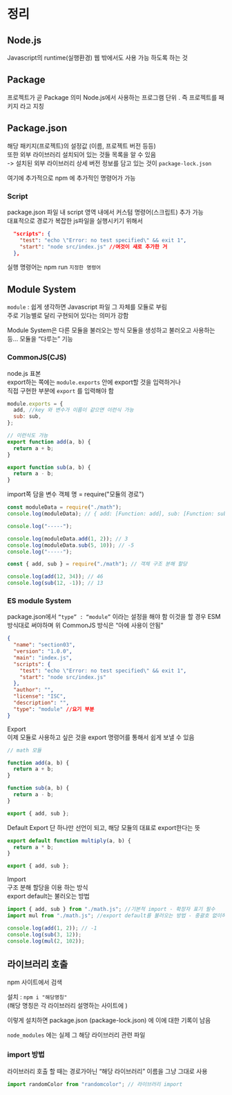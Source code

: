 # 정리

## Node.js

Javascript의 runtime(실행환경)
웹 밖에서도 사용 가능 하도록 하는 것

## Package

프로젝트가 곧 Package 의미
Node.js에서 사용하는 프로그램 단위 . 즉 프로젝트를 패키지 라고 지칭

## Package.json

해당 패키지(프로젝트)의 설정값 (이름, 프로젝트 버전 등등)  
또한 외부 라이브러리 설치되어 있는 것들 목록을 알 수 있음  
-> 설치된 외부 라이브러리 상세 버전 정보를 담고 있는 것이 `package-lock.json`

여기에 추가적으로 npm 에 추가적인 명령어가 가능

### Script

package.json 파일 내 script 영역 내에서 커스텀 명령어(스크립트) 추가 가능  
대표적으로 경로가 복잡한 js파일을 실행시키기 위해서

```json
  "scripts": {
    "test": "echo \"Error: no test specified\" && exit 1",
    "start": "node src/index.js" //여것이 새로 추가한 거
  },
```

실행 명령어는 npm run `지정한 명령어`

## Module System

`module` : 쉽게 생각하면 Javascript 파일 그 자체를 모듈로 부림  
주로 기능별로 달리 구현되어 있다는 의미가 강함

Module System은 다른 모듈을 불러오는 방식
모듈을 생성하고 불러오고 사용하는 등… 모듈을 “다루는” 기능

### CommonJS(CJS)

node.js 표본  
export하는 쪽에는 `module.exports` 안에 export할 것을 입력하거나  
직접 구현한 부분에 `export` 를 입력해야 함

```js
module.exports = {
  add, //key 와 변수가 이름이 같으면 이런식 가능
  sub: sub,
};

// 이런식도 가능
export function add(a, b) {
  return a + b;
}

export function sub(a, b) {
  return a - b;
}
```

import쪽
담을 변수 객체 명 = require("모듈의 경로")

```js
const moduleData = require("./math");
console.log(moduleData); // { add: [Function: add], sub: [Function: sub] }

console.log("-----");

console.log(moduleData.add(1, 2)); // 3
console.log(moduleData.sub(5, 10)); // -5
console.log("-----");

const { add, sub } = require("./math"); // 객체 구조 분해 할당

console.log(add(12, 34)); // 46
console.log(sub(12, -1)); // 13
```

### ES module System

package.json에서 `“type” : “module”` 이라는 설정을 해야 함
이것을 할 경우 ESM 방식대로 써야하며 위 CommonJS 방식은 “아에 사용이 안됨”

```json
{
  "name": "section03",
  "version": "1.0.0",
  "main": "index.js",
  "scripts": {
    "test": "echo \"Error: no test specified\" && exit 1",
    "start": "node src/index.js"
  },
  "author": "",
  "license": "ISC",
  "description": "",
  "type": "module" //요기 부분
}
```

Export  
이제 모듈로 사용하고 싶은 것을 export 명령어를 통해서 쉽게 보낼 수 있음

```js
// math 모듈

function add(a, b) {
  return a + b;
}

function sub(a, b) {
  return a - b;
}

export { add, sub };
```

Default Export
단 하나만 선언이 되고, 해당 모듈의 대표로 export한다는 뜻

```js
export default function multiply(a, b) {
  return a * b;
}

export { add, sub };
```

Import  
구조 분해 할당을 이용 하는 방식  
export default는 불러오는 방법

```js
import { add, sub } from "./math.js"; //기본적 import - 확장자 표기 필수
import mul from "./math.js"; //export default를 불러오는 방법 - 중괄호 없이하기

console.log(add(1, 2)); // -1
console.log(sub(3, 12));
console.log(mul(2, 102));
```

## 라이브러리 호출

npm 사이트에서 검색

설치 : `npm i "해당명칭"`  
(해당 명칭은 각 라이브러리 설명하는 사이트에 )

이렇게 설치하면 package.json (package-lock.json) 에 이에 대한 기록이 남음

`node_modules` 에는 실제 그 해당 라이브러리 관련 파일

### import 방법

라이브러리 호출 할 때는 경로가아닌 “해당 라이브러리” 이름을 그냥 그대로 사용

```js
import randomColor from "randomcolor"; // 라이브러리 import
```
